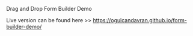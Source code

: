 Drag and Drop Form Builder Demo

Live version can be found here >> https://ogulcandavran.github.io/form-builder-demo/
